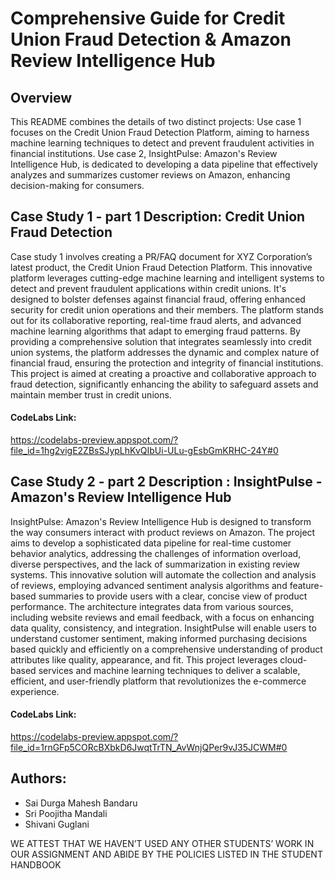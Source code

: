 # Comprehensive Guide for Credit Union Fraud Detection & Amazon Review Intelligence Hub

## Overview
This README combines the details of two distinct projects: Use case 1 focuses on the Credit Union Fraud Detection Platform, aiming to harness machine learning techniques to detect and prevent fraudulent activities in financial institutions. Use case 2, InsightPulse: Amazon's Review Intelligence Hub, is dedicated to developing a data pipeline that effectively analyzes and summarizes customer reviews on Amazon, enhancing decision-making for consumers.

## Case Study 1 - part 1 Description: Credit Union Fraud Detection

Case study 1 involves creating a PR/FAQ document for XYZ Corporation’s latest product, the Credit Union Fraud Detection Platform. This innovative platform leverages cutting-edge machine learning and intelligent systems to detect and prevent fraudulent applications within credit unions. It's designed to bolster defenses against financial fraud, offering enhanced security for credit union operations and their members. The platform stands out for its collaborative reporting, real-time fraud alerts, and advanced machine learning algorithms that adapt to emerging fraud patterns. By providing a comprehensive solution that integrates seamlessly into credit union systems, the platform addresses the dynamic and complex nature of financial fraud, ensuring the protection and integrity of financial institutions. This project is aimed at creating a proactive and collaborative approach to fraud detection, significantly enhancing the ability to safeguard assets and maintain member trust in credit unions.

#### CodeLabs Link: 

https://codelabs-preview.appspot.com/?file_id=1hg2vigE2ZBsSJypLhKvQIbUi-ULu-gEsbGmKRHC-24Y#0

## Case Study 2 - part 2 Description : InsightPulse - Amazon's Review Intelligence Hub

InsightPulse: Amazon's Review Intelligence Hub is designed to transform the way consumers interact with product reviews on Amazon. The project aims to develop a sophisticated data pipeline for real-time customer behavior analytics, addressing the challenges of information overload, diverse perspectives, and the lack of summarization in existing review systems. This innovative solution will automate the collection and analysis of reviews, employing advanced sentiment analysis algorithms and feature-based summaries to provide users with a clear, concise view of product performance. The architecture integrates data from various sources, including website reviews and email feedback, with a focus on enhancing data quality, consistency, and integration. InsightPulse will enable users to understand customer sentiment, making informed purchasing decisions based quickly and efficiently on a comprehensive understanding of product attributes like quality, appearance, and fit. This project leverages cloud-based services and machine learning techniques to deliver a scalable, efficient, and user-friendly platform that revolutionizes the e-commerce experience.

#### CodeLabs Link: 

https://codelabs-preview.appspot.com/?file_id=1rnGFp5CORcBXbkD6JwqtTrTN_AvWnjQPer9vJ35JCWM#0

## Authors:

- Sai Durga Mahesh Bandaru
- Sri Poojitha Mandali
- Shivani Guglani

WE ATTEST THAT WE HAVEN’T USED ANY OTHER STUDENTS’ WORK IN OUR ASSIGNMENT AND ABIDE BY THE POLICIES LISTED IN THE STUDENT HANDBOOK

